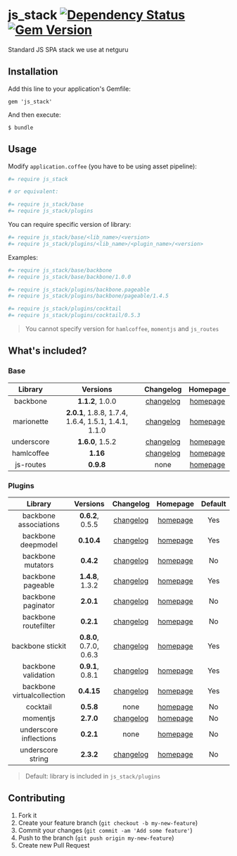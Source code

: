 # js_stack [![Dependency Status](https://gemnasium.com/netguru/js_stack.png)](https://gemnasium.com/netguru/js_stack) [![Gem Version](https://badge.fury.io/rb/js_stack.png)](http://badge.fury.io/rb/js_stack)

Standard JS SPA stack we use at netguru

## Installation

Add this line to your application's Gemfile:

    gem 'js_stack'

And then execute:

    $ bundle

## Usage

Modify `application.coffee` (you have to be using asset pipeline):

```coffeescript
#= require js_stack

# or equivalent:

#= require js_stack/base
#= require js_stack/plugins
```

You can require specific version of library:

```coffeescript
#= require js_stack/base/<lib_name>/<version>
#= require js_stack/plugins/<lib_name>/<plugin_name>/<version>
```

Examples:

```coffeescript
#= require js_stack/base/backbone
#= require js_stack/base/backbone/1.0.0

#= require js_stack/plugins/backbone.pageable
#= require js_stack/plugins/backbone/pageable/1.4.5

#= require js_stack/plugins/cocktail
#= require js_stack/plugins/cocktail/0.5.3
```
> You cannot specify version for `hamlcoffee`, `momentjs` and `js_routes`

## What's included?

### Base

| Library | Versions | Changelog | Homepage |
| :-----: | :------: | :-------: | :------: |
| backbone | **1.1.2**, 1.0.0 | [changelog](http://backbonejs.org/#changelog) | [homepage](http://backbonejs.org/) |
| marionette | **2.0.1**, 1.8.8, 1.7.4, 1.6.4, 1.5.1, 1.4.1, 1.1.0 | [changelog](https://github.com/marionettejs/backbone.marionette/blob/master/changelog.md) | [homepage](http://marionettejs.com/) |
| underscore | **1.6.0**, 1.5.2 | [changelog](http://underscorejs.org/#changelog) | [homepage](http://underscorejs.org/) |
| hamlcoffee | **1.16** | [changelog](https://github.com/netzpirat/haml_coffee_assets/blob/master/CHANGELOG.md) | [homepage](https://github.com/netzpirat/haml_coffee_assets) |
| js-routes | **0.9.8** | none | [homepage](https://github.com/railsware/js-routes) |

### Plugins

| Library | Versions | Changelog | Homepage | Default |
| :-----: | :------: | :-------: | :------: | :-----: |
| backbone associations | **0.6.2**, 0.5.5 | [changelog](https://github.com/dhruvaray/backbone-associations/blob/master/CHANGELOG.md) | [homepage](http://dhruvaray.github.io/backbone-associations/) | Yes
| backbone deepmodel | **0.10.4** | [changelog](https://github.com/powmedia/backbone-deep-model#changelog) | [homepage](https://github.com/powmedia/backbone-deep-model) | Yes
| backbone mutators | **0.4.2** | [changelog](https://github.com/asciidisco/Backbone.Mutators#changelog) | [homepage](https://github.com/asciidisco/Backbone.Mutators) | No
| backbone pageable | **1.4.8**, 1.3.2 | [changelog](https://github.com/backbone-paginator/backbone-pageable#change-log) | [homepage](https://github.com/wyuenho/backbone-pageable) | Yes
| backbone paginator | **2.0.1** | [changelog](https://github.com/backbone-paginator/backbone.paginator/wiki/Changelog) | [homepage](https://github.com/backbone-paginator/backbone.paginator) | No
| backbone routefilter | **0.2.1** | [changelog](https://github.com/boazsender/backbone.routefilter#release-history) | [homepage](https://github.com/boazsender/backbone.routefilter) | No
| backbone stickit | **0.8.0**, 0.7.0, 0.6.3 | [changelog](http://nytimes.github.io/backbone.stickit/#change-log) | [homepage](http://nytimes.github.io/backbone.stickit/) | Yes
| backbone validation | **0.9.1**, 0.8.1 | [changelog](https://github.com/thedersen/backbone.validation#release-notes) | [homepage](https://github.com/thedersen/backbone.validation) | Yes
| backbone virtualcollection | **0.4.15** | [changelog](https://github.com/p3drosola/Backbone.VirtualCollection#changelog) | [homepage](https://github.com/p3drosola/Backbone.VirtualCollection) | Yes
| cocktail | **0.5.8** | none | [homepage](https://github.com/onsi/cocktail) | No
| momentjs | **2.7.0** | [changelog](https://github.com/moment/moment/#changelog) | [homepage](https://github.com/derekprior/momentjs-rails) | No
| underscore inflections | **0.2.1** | none | [homepage](https://github.com/geetarista/underscore.inflections) | No
| underscore string | **2.3.2** | [changelog](https://github.com/epeli/underscore.string#changelog) | [homepage](http://epeli.github.io/underscore.string/) | No
> Default: library is included in `js_stack/plugins`

## Contributing

1. Fork it
2. Create your feature branch (`git checkout -b my-new-feature`)
3. Commit your changes (`git commit -am 'Add some feature'`)
4. Push to the branch (`git push origin my-new-feature`)
5. Create new Pull Request

